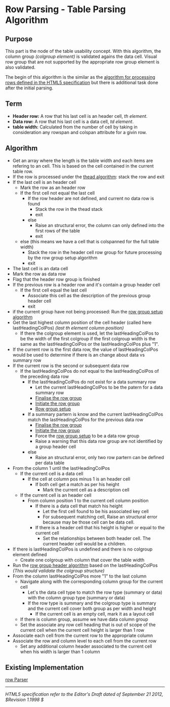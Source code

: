 Row Parsing - Table Parsing Algorithm
=======================

## Purpose

This part is the node of the table usability concept. With this algorithm, the column group _(colgroup element)_ is validated agains the data cell. Visual row group that are not supported by the appropriate row group element is also validated.

The begin of this algorithm is the similar as the [algorithm for processing rows defined in the HTML5 specification](http://dev.w3.org/html5/spec/attributes-common-to-td-and-th-elements.html#algorithm-for-processing-rows) but there is additional task done after the initial parsing.

## Term

* **Header row:** A row that his last cell is an header cell, _th element_.
* **Data row:** A row that his last cell is a data cell, _td element_.
* **table width:** Calculated from the number of cell by taking in consideration any rowspan and colspan attribute for a givin row.

## Algorithm

* Get an array where the length is the table width and each items are refering to an cell. This is based on the cell contained in the current table row.
* If the row is processed under the [thead algorithm](https://github.com/duboisp/Table-Usability-Concept/blob/master/Algorithm//thead.md): stack the row and exit
* If the last cell is an header cell
	* Mark the row as an header row
	* If the first cell not equal the last cell
		* If the row header are not defined, and current no data row is found
			* Stack the row in the thead stack
			* exit
		* else 
			* Raise an structural error, the column can only defined into the first rows of the table
			* exit
	* else (this means we have a cell that is colspanned for the full table width)
		* Stack the row in the header cell row group for future processing by the row group setup algorithm
		* exit
* The last cell is an data cell 
* Mark the row as data row
* Flag that the header row group is finished
* If the previous row is a header row and it's contain a group header cell
	* If the first cell equal the last cell
		* Associate this cell as the description of the previous group header cell
		* exit
* if the current group have not being processed: Run the [row group setup algorithm](https://github.com/duboisp/Table-Usability-Concept/blob/master/Algorithm//rowGroupSetup.md) 
* Get the last highest column position of the cell header (called here lastHeadingColPos) _(last th element column position)_
	* If there the colgroup element is used, let the lastHeadingColPos to be the width of the first colgroup if the first colgroup width is the same as the  lastHeadingColPos or the lastHeadingColPos plus "1". 
* If the current row is the first data row, the value of lastHeadingColPos would be used to determine if there is an change about data vs summary row
* If the current row is the second or subsequent data row
	* If the lastHeadingColPos do not equal to the lastHeadingColPos of the preceding data row
		* If the lastHeadingColPos do not exist for a data summary row
			* Let the current lastHeadingColPos to be the patern for a data summary row
			* [Finalise the row group](https://github.com/duboisp/Table-Usability-Concept/blob/master/Algorithm//rowGroupFinalize.md)
			* [Initiate the row group](https://github.com/duboisp/Table-Usability-Concept/blob/master/Algorithm//rowGroupInitialize.md)
			* [Row group setup](https://github.com/duboisp/Table-Usability-Concept/blob/master/Algorithm//rowGroupSetup.md)
		* If a summary partern is know and the current lastHeadingColPos match the lastHeadingColPos for the previous data row
			* [Finalise the row group](https://github.com/duboisp/Table-Usability-Concept/blob/master/Algorithm//rowGroupFinalize.md)
			* [Initiate the row group](https://github.com/duboisp/Table-Usability-Concept/blob/master/Algorithm//rowGroupInitialize.md)
			* Force the [row group setup](https://github.com/duboisp/Table-Usability-Concept/blob/master/Algorithm//rowGroupSetup.md) to be a data row group
			* Raise a warning that this data row group are not identified by a group header cell
		* else
			* Raise an structural error, only two row partern can be defined per data table
* From the column 1 until the lastHeadingColPos
	* If the current cell is a data cell
		* If the cell at column pos minus 1 is an header cell
			* If both cell get a match as per his height
				* Mark the current cell as a description cell
	* If the current cell is an header cell
		* From column position 1 to the current cell column position 
			* If there is a data cell that match his height
				* Let the first cell found to be his associated key cell
				* For subsequent matching cell, Raise an structural error because may be those cell can be data cell.
			* If there is a header cell that his height is higher or equal to the current cell
				* Set the relationships between both header cell. The current header cell would be a children.
* If there is lastHeadingColPos is undefined and there is no colgroup element defined
	* Create one colgroup with column that cover the table width
* Run the [row group header algorithm](https://github.com/duboisp/Table-Usability-Concept/blob/master/Algorithm//processRowGroupHeaders.md) based on the lastHeadingColPos _(This would validate the colgroup structure)_
* From the column lastHeadingColPos more "1" to the last column
	* Navigate along with the corresponding column group for the current cell
		* Let's the data cell type to match the row type (summary or data) with the column group type (summary or data)
		* If the row type is summary and the colgroup type is summary and the current cell cover both group as per width and height
			* If the current cell is an empty cell, mark it as a layout cell
	* If there is column group, assume we have data column group
	* Set the associate any row cell heading that is out of scope of the current cell when the current cell height is larger than 1 row
* Associate each cell from the current row to the appropriate column
* Associate the row and column level to each cell from the current row
	* Set any additional column header associated to the current cell when his width is larger than 1 column


## Existing Implementation

[row Parser](https://github.com/duboisp/Table-Usability-Concept/blob/master/Polyfill/parser.table.js#L962)

-----
_HTML5 specification refer to the Editor's Draft dated of September 21 2012, $Revision 1.1998 $_
